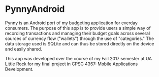 # PynnyAndroid
Pynny is an Android port of my budgeting application for everday consumers. The purpose of this app is to 
provide users a simple way of recording transactions and managing their budget goals across several 
sources of currency flow ("wallets") through the use of "categories." The data storage used is SQLite and 
can thus be stored directly on the device and easily shared.   

This app was developed over the course of my Fall 2017 semester at UA Little Rock for my final project in 
CPSC 4367: Mobile Applications Development. 


